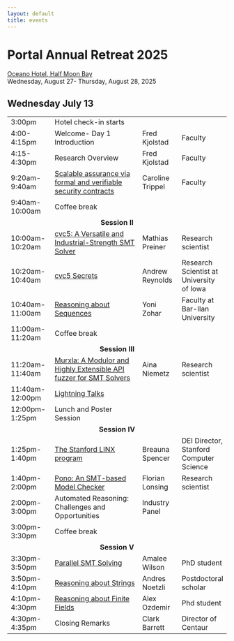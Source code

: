 ```yaml
---
layout: default
title: events
---
```


<h1>Portal Annual Retreat 2025</h1>
<a href=https://oceanohalfmoonbay.com/>Oceano Hotel, Half Moon Bay</a><br/>
Wednesday, August 27- Thursday, August 28, 2025

<h2>Wednesday July 13</h2>
<table>
<tr>
<td style="width:20%;">3:00pm</td>
<td style="width:32">Hotel check-in starts</td>
<td style="width:18%;"></td>
<td style="width:20%;"></td>
</tr>

<tr>
<td>4:00-4:15pm</td>
<td>Welcome- Day 1 Introduction</td>
<td>Fred Kjolstad</td>
<td>Faculty</td>
</tr>


<tr>
<td>4:15-4:30pm</td>
<td>Research Overview</td>
<td>Fred Kjolstad</td>
<td>Faculty</td>
</tr>
<tr>
<td>9:20am-9:40am</td>
<td><a href="https://www.youtube.com/watch?v=kog1aqxHu28&list=PLqYw1C4YGfr3KQtHU6ch4gIHHwThDIZRK&index=2">Scalable assurance via formal and verifiable security contracts</a></td>
<td>Caroline Trippel</td>
<td>Faculty</td>
</tr>
<tr>
<td>9:40am-10:00am</td>
<td>Coffee break</td>
<td></td>
<td></td>
</tr>

<tr>
<td colspan="4" style="text-align:center;font-weight:bold;">
Session II
</td>
</tr>
<tr>
<td>10:00am-10:20am</td>
<td><a href="https://www.youtube.com/watch?v=8es06PitzK4&list=PLqYw1C4YGfr3KQtHU6ch4gIHHwThDIZRK&index=3">cvc5: A Versatile and Industrial-Strength SMT Solver</a></td>
<td>Mathias Preiner</td>
<td>Research scientist</td>
</tr>
<tr>
<td>10:20am-10:40am</td>
<td><a href="https://www.youtube.com/watch?v=8V4st0TaAF4&list=PLqYw1C4YGfr3KQtHU6ch4gIHHwThDIZRK&index=4">cvc5 Secrets</a></td>
<td>Andrew Reynolds</td>
<td>Research Scientist at University of Iowa</td>
</tr>
<tr>
<td>10:40am-11:00am</td>
<td><a href="https://www.youtube.com/watch?v=tb6wZZCw1BU&list=PLqYw1C4YGfr3KQtHU6ch4gIHHwThDIZRK&index=5">Reasoning about Sequences</a></td>
<td>Yoni Zohar</td>
<td>Faculty at Bar-Ilan University</td>
</tr>
<tr>
<td>11:00am-11:20am</td>
<td>Coffee break</td>
<td></td>
<td></td>
</tr>

<tr>
<td colspan="4" style="text-align:center;font-weight:bold;">
Session III
</td>
</tr>

<tr>
<td>11:20am-11:40am</td>
<td><a href="https://www.youtube.com/watch?v=sLWdUVvzcqs&list=PLqYw1C4YGfr3KQtHU6ch4gIHHwThDIZRK&index=6">Murxla: A Modulor and Highly Extensible API fuzzer for SMT Solvers</a></td>
<td>Aina Niemetz</td>
<td>Research scientist</td>
</tr>

<tr>
<td>11:40am-12:00pm</td>
<td><a href="https://www.youtube.com/watch?v=b5f6IGJUi8Y&list=PLqYw1C4YGfr3KQtHU6ch4gIHHwThDIZRK&index=7">Lightning Talks</a></td>
<td></td>
<td></td>
</tr>

<tr>
<td>12:00pm-1:25pm</td>
<td>Lunch and Poster Session</td>
<td></td>
<td></td>
</tr>

<tr>
<td colspan="4" style="text-align:center;font-weight:bold;">
Session IV
</td>
</tr>
<tr>
<td>1:25pm-1:40pm</td>
<td><a href="https://www.youtube.com/watch?v=xgUuQrVROkM&list=PLqYw1C4YGfr3KQtHU6ch4gIHHwThDIZRK&index=8">The Stanford LINX program</a></td>
<td>Breauna Spencer</td>
<td>DEI Director, Stanford Computer Science</td>
</tr>
<tr>
<td>1:40pm-2:00pm</td>
<td><a href="https://www.youtube.com/watch?v=sFyfT_UAqkg&list=PLqYw1C4YGfr3KQtHU6ch4gIHHwThDIZRK&index=9">Pono: An SMT-based Model Checker</a></td>
<td>Florian Lonsing</td>
<td>Research scientist</td>
</tr>
<tr>
<td>2:00pm-3:00pm</td>
<td>Automated Reasoning: Challenges and Opportunities</td>
<td>Industry Panel</td>
<td></td>
</tr>
<tr>
<td>3:00pm-3:30pm</td>
<td>Coffee break</td>
<td></td>
<td></td>
</tr>

<tr>
<td colspan="4" style="text-align:center;font-weight:bold;">
Session V
</td>
</tr>
<tr>
<td>3:30pm-3:50pm</td>
<td><a href="https://www.youtube.com/watch?v=5XhbiQf2CL0&list=PLqYw1C4YGfr3KQtHU6ch4gIHHwThDIZRK&index=10">Parallel SMT Solving</a></td>
<td>Amalee Wilson</td>
<td>PhD student</td>
</tr>
<tr>
<td>3:50pm-4:10pm</td>
<td><a href="https://www.youtube.com/watch?v=xocN7cOhCHI&list=PLqYw1C4YGfr3KQtHU6ch4gIHHwThDIZRK&index=11">Reasoning about Strings</a></td>
<td>Andres Noetzli</td>
<td>Postdoctoral scholar</td>
</tr>
<tr>
<td>4:10pm-4:30pm</td>
<td><a href="https://www.youtube.com/watch?v=2NLd5sFDwpQ&list=PLqYw1C4YGfr3KQtHU6ch4gIHHwThDIZRK&index=12">Reasoning about Finite Fields</a></td>
<td>Alex Ozdemir</td>
<td>Phd student</td>
</tr>
<tr>
<td>4:30pm-4:35pm</td>
<td>Closing Remarks</td>
<td>Clark Barrett</td>
<td>Director of Centaur</td>
</tr>
</table>
